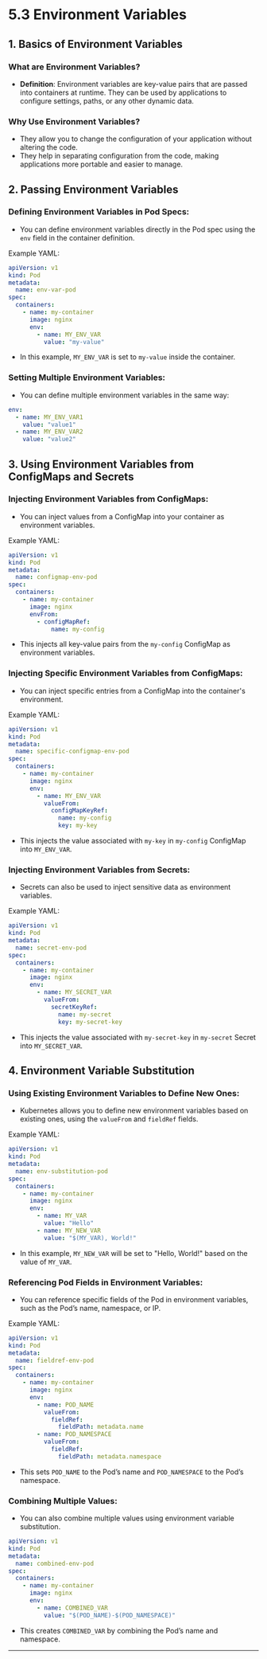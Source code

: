 # **5.3 Environment Variables**

## 1. **Basics of Environment Variables**

### **What are Environment Variables?**

- **Definition**: Environment variables are key-value pairs that are passed into containers at runtime. They can be used by applications to configure settings, paths, or any other dynamic data.

### **Why Use Environment Variables?**

- They allow you to change the configuration of your application without altering the code.
- They help in separating configuration from the code, making applications more portable and easier to manage.

## 2. **Passing Environment Variables**

### **Defining Environment Variables in Pod Specs:**

- You can define environment variables directly in the Pod spec using the `env` field in the container definition.

Example YAML:

```yaml
apiVersion: v1
kind: Pod
metadata:
  name: env-var-pod
spec:
  containers:
    - name: my-container
      image: nginx
      env:
        - name: MY_ENV_VAR
          value: "my-value"
```

- In this example, `MY_ENV_VAR` is set to `my-value` inside the container.

### **Setting Multiple Environment Variables:**

- You can define multiple environment variables in the same way:

```yaml
env:
  - name: MY_ENV_VAR1
    value: "value1"
  - name: MY_ENV_VAR2
    value: "value2"
```

## 3. **Using Environment Variables from ConfigMaps and Secrets**

### **Injecting Environment Variables from ConfigMaps:**

- You can inject values from a ConfigMap into your container as environment variables.

Example YAML:

```yaml
apiVersion: v1
kind: Pod
metadata:
  name: configmap-env-pod
spec:
  containers:
    - name: my-container
      image: nginx
      envFrom:
        - configMapRef:
            name: my-config
```

- This injects all key-value pairs from the `my-config` ConfigMap as environment variables.

### **Injecting Specific Environment Variables from ConfigMaps:**

- You can inject specific entries from a ConfigMap into the container's environment.

Example YAML:

```yaml
apiVersion: v1
kind: Pod
metadata:
  name: specific-configmap-env-pod
spec:
  containers:
    - name: my-container
      image: nginx
      env:
        - name: MY_ENV_VAR
          valueFrom:
            configMapKeyRef:
              name: my-config
              key: my-key
```

- This injects the value associated with `my-key` in `my-config` ConfigMap into `MY_ENV_VAR`.

### **Injecting Environment Variables from Secrets:**

- Secrets can also be used to inject sensitive data as environment variables.

Example YAML:

```yaml
apiVersion: v1
kind: Pod
metadata:
  name: secret-env-pod
spec:
  containers:
    - name: my-container
      image: nginx
      env:
        - name: MY_SECRET_VAR
          valueFrom:
            secretKeyRef:
              name: my-secret
              key: my-secret-key
```

- This injects the value associated with `my-secret-key` in `my-secret` Secret into `MY_SECRET_VAR`.

## 4. **Environment Variable Substitution**

### **Using Existing Environment Variables to Define New Ones:**

- Kubernetes allows you to define new environment variables based on existing ones, using the `valueFrom` and `fieldRef` fields.

Example YAML:

```yaml
apiVersion: v1
kind: Pod
metadata:
  name: env-substitution-pod
spec:
  containers:
    - name: my-container
      image: nginx
      env:
        - name: MY_VAR
          value: "Hello"
        - name: MY_NEW_VAR
          value: "$(MY_VAR), World!"
```

- In this example, `MY_NEW_VAR` will be set to "Hello, World!" based on the value of `MY_VAR`.

### **Referencing Pod Fields in Environment Variables:**

- You can reference specific fields of the Pod in environment variables, such as the Pod’s name, namespace, or IP.

Example YAML:

```yaml
apiVersion: v1
kind: Pod
metadata:
  name: fieldref-env-pod
spec:
  containers:
    - name: my-container
      image: nginx
      env:
        - name: POD_NAME
          valueFrom:
            fieldRef:
              fieldPath: metadata.name
        - name: POD_NAMESPACE
          valueFrom:
            fieldRef:
              fieldPath: metadata.namespace
```

- This sets `POD_NAME` to the Pod’s name and `POD_NAMESPACE` to the Pod’s namespace.

### **Combining Multiple Values:**

- You can also combine multiple values using environment variable substitution.

```yaml
apiVersion: v1
kind: Pod
metadata:
  name: combined-env-pod
spec:
  containers:
    - name: my-container
      image: nginx
      env:
        - name: COMBINED_VAR
          value: "$(POD_NAME)-$(POD_NAMESPACE)"
```

- This creates `COMBINED_VAR` by combining the Pod’s name and namespace.

---
